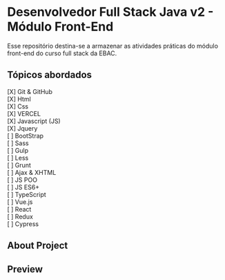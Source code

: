 # Desenvolvedor Full Stack Java v2 - Módulo Front-End

Esse repositório destina-se a armazenar as atividades práticas do módulo front-end do curso full stack da EBAC.

## Tópicos abordados

[X] Git & GitHub  
[X] Html  
[X] Css  
[X] VERCEL  
[X] Javascript (JS)  
[X] Jquery  
[ ] BootStrap  
[ ] Sass  
[ ] Gulp  
[ ] Less  
[ ] Grunt  
[ ] Ajax & XHTML  
[ ] JS POO  
[ ] JS ES6+  
[ ] TypeScript  
[ ] Vue.js  
[ ] React  
[ ] Redux  
[ ] Cypress

## About Project



## Preview